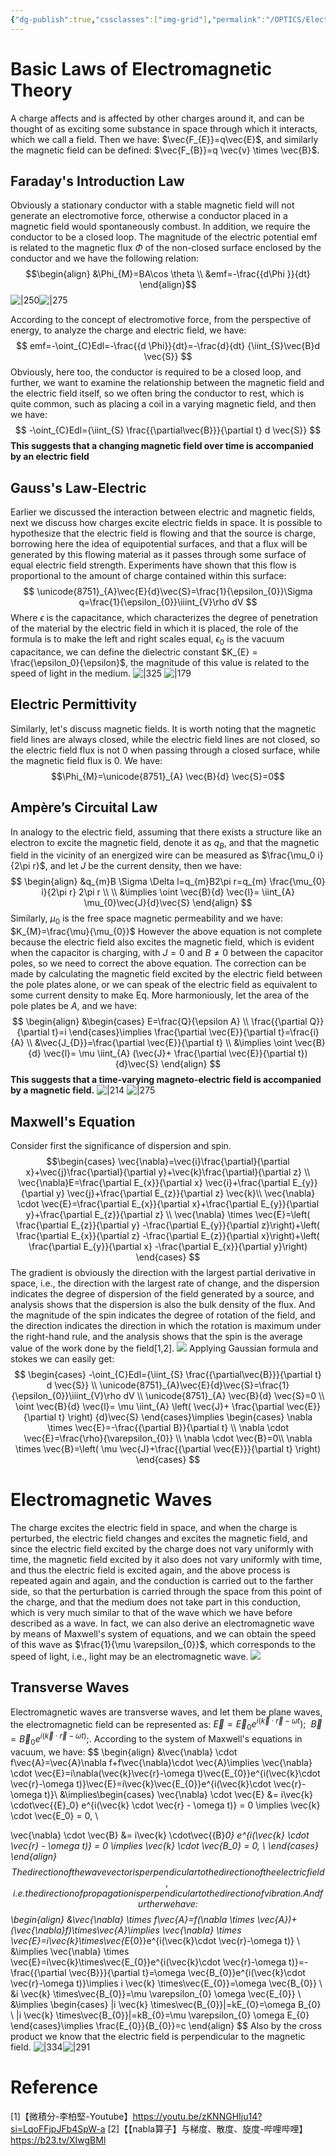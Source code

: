 ```yaml
---
{"dg-publish":true,"cssclasses":["img-grid"],"permalink":"/OPTICS/Electromagnetic Theory, Photons, and Light Part Ⅰ/","dgPassFrontmatter":true,"created":"2025-04-25T08:46:34.470+08:00","updated":"2025-04-28T17:22:28.000+08:00"}
---
```


# Basic Laws of Electromagnetic Theory
A charge affects and is affected by other charges around it, and can be thought of as exciting some substance in space through which it interacts, which we call a field. Then we have: $\vec{F_{E}}=q\vec{E}$, and similarly the magnetic field can be defined: $\vec{F_{B}}=q \vec{v} \times \vec{B}$.
## Faraday's Introduction Law
Obviously a stationary conductor with a stable magnetic field will not generate an electromotive force, otherwise a conductor placed in a magnetic field would spontaneously combust. In addition, we require the conductor to be a closed loop. The magnitude of the electric potential emf is related to the magnetic flux $\Phi$ of the non-closed surface enclosed by the conductor and we have the following relation:
$$\begin{align}
&\Phi_{M}=BA\cos \theta \\
&emf=-\frac{{d\Phi }}{dt}
\end{align}$$
![|250](https://i.imgur.com/JikVAYW.png)![|275](https://i.imgur.com/OUv9Ikq.png)

According to the concept of electromotive force, from the perspective of energy, to analyze the charge and electric field, we have:
$$
emf=-\oint_{C}Edl=-\frac{{d \Phi}}{dt}=-\frac{d}{dt} {\iint_{S}\vec{B}d \vec{S}}
$$
Obviously, here too, the conductor is required to be a closed loop, and further, we want to examine the relationship between the magnetic field and the electric field itself, so we often bring the conductor to rest, which is quite common, such as placing a coil in a varying magnetic field, and then we have:
$$
-\oint_{C}Edl={\iint_{S} \frac{{\partial\vec{B}}}{\partial t} d \vec{S}}
$$
**This suggests that a changing magnetic field over time is accompanied by an electric field**
## Gauss's Law-Electric
Earlier we discussed the interaction between electric and magnetic fields, next we discuss how charges excite electric fields in space.
It is possible to hypothesize that the electric field is flowing and that the source is charge, borrowing here the idea of equipotential surfaces, and that a flux will be generated by this flowing material as it passes through some surface of equal electric field strength. Experiments have shown that this flow is proportional to the amount of charge contained within this surface:
$$
\unicode{8751}_{A}\vec{E}{d}\vec{S}=\frac{1}{\epsilon_{0}}\Sigma q=\frac{1}{\epsilon_{0}}\iiint_{V}\rho dV
$$
Where $\epsilon$ is the capacitance, which characterizes the degree of penetration of the material by the electric field in which it is placed, the role of the formula is to make the left and right scales equal, $\epsilon_0$ is the vacuum capacitance, we can define the dielectric constant $K_{E} = \frac{\epsilon_0}{\epsilon}$, the magnitude of this value is related to the speed of light in the medium.
![|325](https://i.imgur.com/Y0IHL4b.png) ![|179](https://i.imgur.com/E601W1w.png)

## Electric Permittivity
Similarly, let's discuss magnetic fields. It is worth noting that the magnetic field lines are always closed, while the electric field lines are not closed, so the electric field flux is not 0 when passing through a closed surface, while the magnetic field flux is 0. We have:
$$\Phi_{M}=\unicode{8751}_{A} \vec{B}{d} \vec{S}=0$$
## Ampère’s Circuital Law
In analogy to the electric field, assuming that there exists a structure like an electron to excite the magnetic field, denote it as $q_{B}$, and that the magnetic field in the vicinity of an energized wire can be measured as $\frac{\mu_0 i}{2\pi r}$, and let $J$ be the current density, then we have:
$$
\begin{align}
&q_{m}B \Sigma \Delta l=q_{m}B2\pi r=q_{m} \frac{\mu_{0} i}{2\pi r} 2\pi r \\ \\
&\implies \oint \vec{B}{d} \vec{l}= \iint_{A} \mu_{0}\vec{J}{d}\vec{S} 
\end{align}
$$
Similarly, $\mu_{0}$ is the free space magnetic permeability and we have: $K_{M}=\frac{\mu}{\mu_{0}}$
However the above equation is not complete because the electric field also excites the magnetic field, which is evident when the capacitor is charging, with $J = 0$ and $B \ne 0$ between the capacitor poles, so we need to correct the above equation. The correction can be made by calculating the magnetic field excited by the electric field between the pole plates alone, or we can speak of the electric field as equivalent to some current density to make Eq. More harmoniously, let the area of the pole plates be $A$, and we have:
$$
\begin{align}
&\begin{cases}
E=\frac{Q}{\epsilon A} \\
\frac{{\partial Q}}{\partial t}=i
\end{cases}\implies  \frac{\partial \vec{E}}{\partial t}=\frac{i}{A} \\
&\vec{J_{D}}=\frac{\partial \vec{E}}{\partial t}  \\
&\implies \oint \vec{B}{d} \vec{l}= \mu \iint_{A} (\vec{J}+ \frac{\partial \vec{E}}{\partial t})   {d}\vec{S} 
\end{align}
$$
**This suggests that a time-varying magneto-electric field is accompanied by a magnetic field.**
![|214](https://i.imgur.com/VqpMSeJ.png) ![|275](https://i.imgur.com/9jDLYdn.png)

## Maxwell's Equation
Consider first the significance of dispersion and spin.
$$\begin{cases}
\vec{\nabla}=\vec{i}\frac{\partial}{\partial x}+\vec{j}\frac{\partial}{\partial y}+\vec{k}\frac{\partial}{\partial z} \\ 
\vec{\nabla}E=\frac{\partial E_{x}}{\partial x} \vec{i}+\frac{\partial E_{y}}{\partial y} \vec{j}+\frac{\partial E_{z}}{\partial z} \vec{k}\\
\vec{\nabla} \cdot \vec{E}=\frac{\partial E_{x}}{\partial x}+\frac{\partial E_{y}}{\partial y}+\frac{\partial E_{z}}{\partial z} \\
\vec{\nabla} \times \vec{E}=\left( \frac{\partial E_{z}}{\partial y} -\frac{\partial E_{y}}{\partial z}\right)+\left( \frac{\partial E_{x}}{\partial z} -\frac{\partial E_{z}}{\partial x}\right)+\left( \frac{\partial E_{y}}{\partial x} -\frac{\partial E_{x}}{\partial y}\right)
\end{cases}
$$
The gradient is obviously the direction with the largest partial derivative in space, i.e., the direction with the largest rate of change, and the dispersion indicates the degree of dispersion of the field generated by a source, and analysis shows that the dispersion is also the bulk density of the flux. And the magnitude of the spin indicates the degree of rotation of the field, and the direction indicates the direction in which the rotation is maximum under the right-hand rule, and the analysis shows that the spin is the average value of the work done by the field[1,2].
![](https://i.imgur.com/y9w143I.jpeg)
Applying Gaussian formula and stokes we can easily get:
$$
\begin{cases}
-\oint_{C}Edl={\iint_{S} \frac{{\partial\vec{B}}}{\partial t} d \vec{S}} \\
\unicode{8751}_{A}\vec{E}{d}\vec{S}=\frac{1}{\epsilon_{0}}\iiint_{V}\rho dV \\
\unicode{8751}_{A} \vec{B}{d} \vec{S}=0  \\
\oint \vec{B}{d} \vec{l}= \mu \iint_{A} \left( \vec{J}+ \frac{\partial \vec{E}}{\partial t} \right)   {d}\vec{S} 
\end{cases}\implies 
\begin{cases}
\nabla \times  \vec{E}=-\frac{{\partial B}}{\partial t} \\
\nabla \cdot \vec{E}=\frac{\rho}{\varepsilon_{0}} \\
\nabla \cdot \vec{B}=0\\
\nabla \times  \vec{B}=\left( \mu  \vec{J}+\frac{{\partial  \vec{E}}}{\partial t} \right)
\end{cases}
$$
# Electromagnetic Waves
The charge excites the electric field in space, and when the charge is perturbed, the electric field changes and excites the magnetic field, and since the electric field excited by the charge does not vary uniformly with time, the magnetic field excited by it also does not vary uniformly with time, and thus the electric field is excited again, and the above process is repeated again and again, and the conduction is carried out to the farther side, so that the perturbation is carried through the space from this point of the charge, and that the medium does not take part in this conduction, which is very much similar to that of the wave which we have before described as a wave. In fact, we can also derive an electromagnetic wave by means of Maxwell's system of equations, and we can obtain the speed of this wave as $\frac{1}{\mu \varepsilon_{0}}$, which corresponds to the speed of light, i.e., light may be an electromagnetic wave.
![](https://i.imgur.com/tvxwnnp.jpeg)

## Transverse Waves
Electromagnetic waves are transverse waves, and let them be plane waves, the electromagnetic field can be represented as: $\vec{E}=\vec{E}_{0}e^{i(\vec{k} \cdot \vec{r} -\omega t});\ \ \vec{B}=\vec{B}_{0}e^{i(\vec{k} \cdot \vec{r} -\omega t)};$. According to the system of Maxwell's equations in vacuum, we have:
$$
\begin{align}
&\vec{\nabla} \cdot f\vec{A}=\vec{A}\nabla f+f\vec{\nabla}\cdot \vec{A}\implies \vec{\nabla} \cdot \vec{E}=i\nabla(\vec{k}\vec{r}-\omega t)\vec{E_{0}}e^{i(\vec{k}\cdot \vec{r}-\omega t)}\vec{E}=i\vec{k}\vec{E_{0}}e^{i(\vec{k}\cdot \vec{r}-\omega t)}\\
&\implies\begin{cases}
\vec{\nabla} \cdot \vec{E} &= i\vec{k} \cdot\vec{{E}_0} e^{i(\vec{k} \cdot \vec{r} - \omega t)} = 0 \implies \vec{k} \cdot   \vec{E_0} = 0, \\

\vec{\nabla} \cdot \vec{B} &= i\vec{k} \cdot\vec{{B}_0} e^{i(\vec{k} \cdot \vec{r}  - \omega t)} = 0 \implies \vec{k} \cdot   \vec{B_0} = 0, \\
\end{cases}
\end{align}
$$
The direction of the wave vector is perpendicular to the direction of the electric field, i.e. the direction of propagation is perpendicular to the direction of vibration. And further we have:
$$
\begin{align}
&\vec{\nabla} \times f\vec{A}=f(\nabla \times \vec{A})+(\vec{\nabla}f)\times\vec{A}\implies \vec{\nabla} \times \vec{E}=i\vec{k}\times\vec{E_{0}}e^{i(\vec{k}\cdot \vec{r}-\omega t)} \\
&\implies \vec{\nabla} \times \vec{E}=i\vec{k}\times\vec{E_{0}}e^{i(\vec{k}\cdot \vec{r}-\omega t)}=-\frac{{\partial \vec{B}}}{\partial t}=\omega \vec{B_{0}}e^{i(\vec{k}\cdot \vec{r}-\omega t)}\implies i \vec{k} \times\vec{E_{0}}=\omega \vec{B_{0}} \\
&i \vec{k} \times\vec{B_{0}}=\mu \varepsilon_{0} \omega \vec{E_{0}} \\
&\implies \begin{cases}
|i \vec{k} \times\vec{B_{0}}|=kE_{0}=\omega B_{0} \\
|i \vec{k} \times\vec{B_{0}}|=kB_{0}=\mu \varepsilon_{0} \omega E_{0} 
\end{cases}\implies \frac{E_{0}}{B_{0}}=c
\end{align}
$$
Also by the cross product we know that the electric field is perpendicular to the magnetic field.
![|334](https://i.imgur.com/1ayJZEs.png)![|291](https://i.imgur.com/hxw3iUE.png)

# Reference
[1]【微積分-李柏堅-Youtube】https://youtu.be/zKNNGHIju14?si=LqoFFjpJFb4SpW-a
[2]【【nabla算子】与梯度、散度、旋度-哔哩哔哩】 https://b23.tv/XIwgBMl